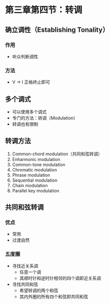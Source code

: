 # 第三章第四节：转调

## 确立调性（Establishing Tonality）

### 作用

- 听众判断调性

### 方法

- V -> I 正格终止即可

## 多个调式

- 可以使用多个调式
- 专门的方法：转调（Modulation）
- 转调也有限制

## 转调方法

1. Common-chord modulation（共同和弦转调）
2. Enharmonic modulation
3. Common-tone modulation
4. Chromatic modulation
5. Phrase modulation
6. Sequential modulation
7. Chain modulation
8. Parallel key modulation

## 共同和弦转调

### 优点

- 常用
- 过渡自然

### 五度圈

- 寻找近关系调
  - 任意一个调
  - 其顺时针和逆时针相邻的四个调即近关系调
- 寻找共同和弦
  - 希望转调的两个和弦
  - 其内外圈的所有四个和弦即共同和弦